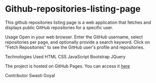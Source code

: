 # Github-repositories-listing-page

This github repositories listing page is a web application that fetches and displays public GitHub repositories for a specific user.


Usage
Open in your web browser.
Enter the GitHub username, select repositories per page, and optionally provide a search keyword.
Click on "Fetch Repositories" to see the GitHub user's profile and repositories.

Technologies Used
HTML
CSS
JavaScript
Bootstrap
JQuery

The project is hosted on GitHub Pages. You can access it [here](https://github.com/swastii8/Github-repositories-listing-page)


Contributor
Swasti Goyal


